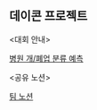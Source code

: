 ## 데이콘 프로젝트

<대회 안내>

[병원 개/폐업 분류 예측](https://dacon.io/competitions/official/9565/overview/description/)


<공유 노션>

[팀 노션](https://www.notion.so/032380db74744f33a4446bc46938f9ae)
